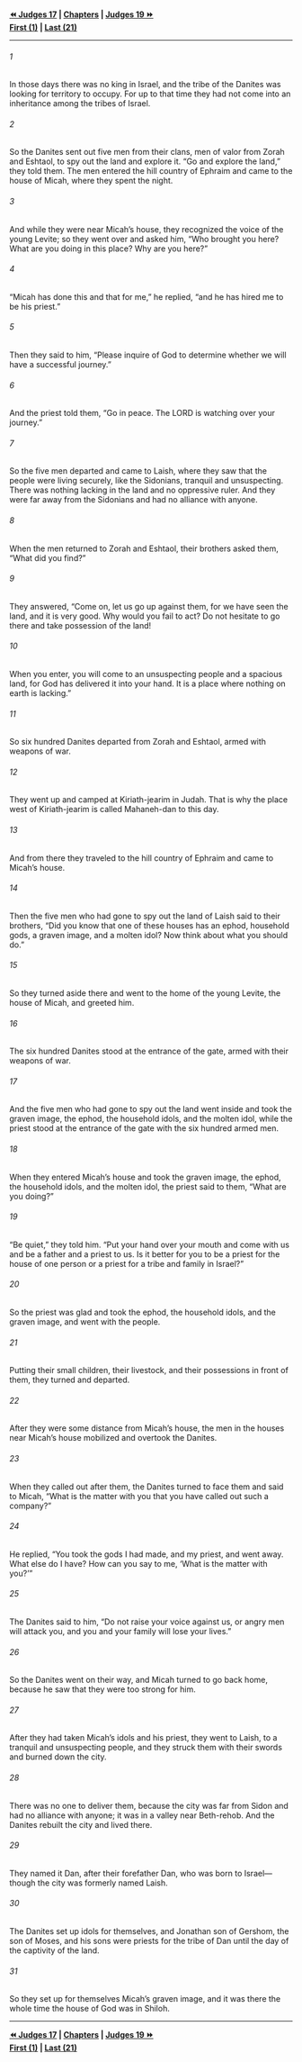   
**[⏪ Judges 17](./Judges%2017.md) | [Chapters](./_index.md) | [Judges 19 ⏩](./Judges%2019.md)**  
**[First (1)](./Judges%201.md) | [Last (21)](./Judges%2021.md)**  
  
---  
  
###### 1  
In those days there was no king in Israel, and the tribe of the Danites was looking for territory to occupy. For up to that time they had not come into an inheritance among the tribes of Israel.  
  
###### 2  
So the Danites sent out five men from their clans, men of valor from Zorah and Eshtaol, to spy out the land and explore it. “Go and explore the land,” they told them. The men entered the hill country of Ephraim and came to the house of Micah, where they spent the night.  
  
###### 3  
And while they were near Micah’s house, they recognized the voice of the young Levite; so they went over and asked him, “Who brought you here? What are you doing in this place? Why are you here?”  
  
###### 4  
“Micah has done this and that for me,” he replied, “and he has hired me to be his priest.”  
  
###### 5  
Then they said to him, “Please inquire of God to determine whether we will have a successful journey.”  
  
###### 6  
And the priest told them, “Go in peace. The LORD is watching over your journey.”  
  
###### 7  
So the five men departed and came to Laish, where they saw that the people were living securely, like the Sidonians, tranquil and unsuspecting. There was nothing lacking in the land and no oppressive ruler. And they were far away from the Sidonians and had no alliance with anyone.  
  
###### 8  
When the men returned to Zorah and Eshtaol, their brothers asked them, “What did you find?”  
  
###### 9  
They answered, “Come on, let us go up against them, for we have seen the land, and it is very good. Why would you fail to act? Do not hesitate to go there and take possession of the land!  
  
###### 10  
When you enter, you will come to an unsuspecting people and a spacious land, for God has delivered it into your hand. It is a place where nothing on earth is lacking.”  
  
###### 11  
So six hundred Danites departed from Zorah and Eshtaol, armed with weapons of war.  
  
###### 12  
They went up and camped at Kiriath-jearim in Judah. That is why the place west of Kiriath-jearim is called Mahaneh-dan to this day.  
  
###### 13  
And from there they traveled to the hill country of Ephraim and came to Micah’s house.  
  
###### 14  
Then the five men who had gone to spy out the land of Laish said to their brothers, “Did you know that one of these houses has an ephod, household gods, a graven image, and a molten idol? Now think about what you should do.”  
  
###### 15  
So they turned aside there and went to the home of the young Levite, the house of Micah, and greeted him.  
  
###### 16  
The six hundred Danites stood at the entrance of the gate, armed with their weapons of war.  
  
###### 17  
And the five men who had gone to spy out the land went inside and took the graven image, the ephod, the household idols, and the molten idol, while the priest stood at the entrance of the gate with the six hundred armed men.  
  
###### 18  
When they entered Micah’s house and took the graven image, the ephod, the household idols, and the molten idol, the priest said to them, “What are you doing?”  
  
###### 19  
“Be quiet,” they told him. “Put your hand over your mouth and come with us and be a father and a priest to us. Is it better for you to be a priest for the house of one person or a priest for a tribe and family in Israel?”  
  
###### 20  
So the priest was glad and took the ephod, the household idols, and the graven image, and went with the people.  
  
###### 21  
Putting their small children, their livestock, and their possessions in front of them, they turned and departed.  
  
###### 22  
After they were some distance from Micah’s house, the men in the houses near Micah’s house mobilized and overtook the Danites.  
  
###### 23  
When they called out after them, the Danites turned to face them and said to Micah, “What is the matter with you that you have called out such a company?”  
  
###### 24  
He replied, “You took the gods I had made, and my priest, and went away. What else do I have? How can you say to me, ‘What is the matter with you?’”  
  
###### 25  
The Danites said to him, “Do not raise your voice against us, or angry men will attack you, and you and your family will lose your lives.”  
  
###### 26  
So the Danites went on their way, and Micah turned to go back home, because he saw that they were too strong for him.  
  
###### 27  
After they had taken Micah’s idols and his priest, they went to Laish, to a tranquil and unsuspecting people, and they struck them with their swords and burned down the city.  
  
###### 28  
There was no one to deliver them, because the city was far from Sidon and had no alliance with anyone; it was in a valley near Beth-rehob. And the Danites rebuilt the city and lived there.  
  
###### 29  
They named it Dan, after their forefather Dan, who was born to Israel—though the city was formerly named Laish.  
  
###### 30  
The Danites set up idols for themselves, and Jonathan son of Gershom, the son of Moses, and his sons were priests for the tribe of Dan until the day of the captivity of the land.  
  
###### 31  
So they set up for themselves Micah’s graven image, and it was there the whole time the house of God was in Shiloh.  
  
  
---  
  
**[⏪ Judges 17](./Judges%2017.md) | [Chapters](./_index.md) | [Judges 19 ⏩](./Judges%2019.md)**  
**[First (1)](./Judges%201.md) | [Last (21)](./Judges%2021.md)**  
  
